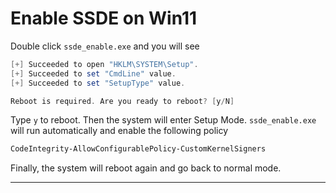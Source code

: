 # Enable SSDE on Win11

Double click `ssde_enable.exe` and you will see

```powershell
[+] Succeeded to open "HKLM\SYSTEM\Setup".
[+] Succeeded to set "CmdLine" value.
[+] Succeeded to set "SetupType" value.

Reboot is required. Are you ready to reboot? [y/N]
```

Type `y` to reboot. Then the system will enter Setup Mode. `ssde_enable.exe` will run automatically and enable the following policy

```powershell
CodeIntegrity-AllowConfigurablePolicy-CustomKernelSigners
```

Finally, the system will reboot again and go back to normal mode.

---
